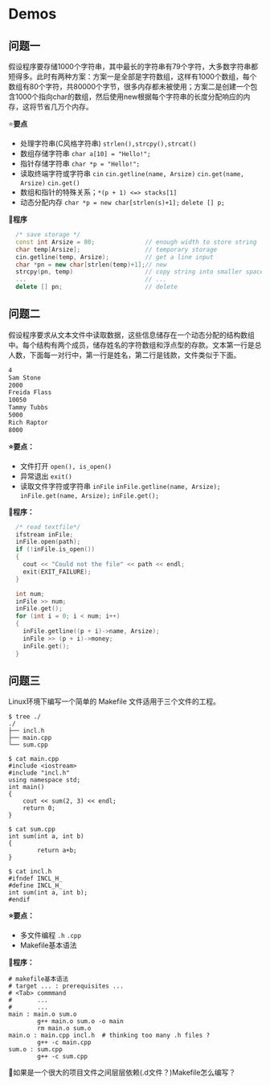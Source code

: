 # Demos

## 问题一

假设程序要存储1000个字符串，其中最长的字符串有79个字符，大多数字符串都短得多。此时有两种方案：方案一是全部是字符数组，这样有1000个数组，每个数组有80个字符，共80000个字节，很多内存都未被使用；方案二是创建一个包含1000个指向char的数组，然后使用new根据每个字符串的长度分配响应的内存，这将节省几万个内存。

:star:**要点**

- 处理字符串(C风格字符串) `strlen(),strcpy(),strcat()`
- 数组存储字符串 `char a[10] = "Hello!";`
- 指针存储字符串 `char *p = "Hello!";`
- 读取终端字符或字符串 `cin` `cin.getline(name, Arsize)`  `cin.get(name, Arsize)`  `cin.get()`
- 数组和指针的特殊关系；`*(p + 1) <=> stacks[1]`
- 动态分配内存 `char *p = new char[strlen(s)+1];` `delete [] p;`

:memo:**程序**

``` C++
  /* save storage */
  const int Arsize = 80;              // enough width to store string
  char temp[Arsize];                  // temporary storage 
  cin.getline(temp, Arsize);          // get a line input
  char *pn = new char[strlen(temp)+1];// new
  strcpy(pn, temp)                    // copy string into smaller space
  ...                                 // ...
  delete [] pn;                       // delete
```

## 问题二

假设程序要求从文本文件中读取数据，这些信息储存在一个动态分配的结构数组中。每个结构有两个成员，储存姓名的字符数组和浮点型的存款。文本第一行是总人数，下面每一对行中，第一行是姓名，第二行是钱款，文件类似于下面。

``` txt
4
Sam Stone
2000
Freida Flass
10050
Tammy Tubbs
5000
Rich Raptor
8000
```

**:star:要点：**

- 文件打开 `open(), is_open()`
- 异常退出 `exit()`
- 读取文件字符或字符串 `inFile` `inFile.getline(name, Arsize);` `inFile.get(name, Arsize);` `inFile.get();`

**:memo:程序：**

``` C++
  /* read textfile*/
  ifstream inFile;
  inFile.open(path);
  if (!inFile.is_open())
  {
    cout << "Could not the file" << path << endl;
    exit(EXIT_FAILURE);
  }

  int num;
  inFile >> num;
  inFile.get();
  for (int i = 0; i < num; i++)
  {
    inFile.getline((p + i)->name, Arsize);
    inFile >> (p + i)->money;
    inFile.get();
  }
```

## 问题三

Linux环境下编写一个简单的 Makefile 文件适用于三个文件的工程。

``` Shell
$ tree ./ 
./
├── incl.h
├── main.cpp
└── sum.cpp

$ cat main.cpp
#include <iostream>
#include "incl.h"
using namespace std;
int main()
{
    cout << sum(2, 3) << endl;
    return 0;
}

$ cat sum.cpp
int sum(int a, int b)
{
        return a+b;
}

$ cat incl.h
#ifndef INCL_H_
#define INCL_H_
int sum(int a, int b);
#endif
```

**:star:要点：**

- 多文件编程 `.h` `.cpp`
- Makefile基本语法

**:memo:程序：**

```shell
# makefile基本语法
# target ... : prerequisites ...
# <Tab> commmand
#       ...
#       ...
main : main.o sum.o
        g++ main.o sum.o -o main
        rm main.o sum.o
main.o : main.cpp incl.h  # thinking too many .h files ?
        g++ -c main.cpp
sum.o : sum.cpp
        g++ -c sum.cpp
```

:thinking:如果是一个很大的项目文件之间层层依赖(.d文件？)Makefile怎么编写？
